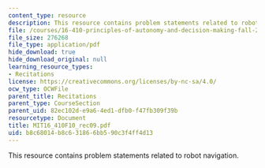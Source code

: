 ```yaml
---
content_type: resource
description: This resource contains problem statements related to robot navigation.
file: /courses/16-410-principles-of-autonomy-and-decision-making-fall-2010/b8c68014b8c631866bb590c3f4ff4d13_MIT16_410F10_rec09.pdf
file_size: 276268
file_type: application/pdf
hide_download: true
hide_download_original: null
learning_resource_types:
- Recitations
license: https://creativecommons.org/licenses/by-nc-sa/4.0/
ocw_type: OCWFile
parent_title: Recitations
parent_type: CourseSection
parent_uid: 82ec102d-e9a6-4ed1-dfb0-f47fb309f39b
resourcetype: Document
title: MIT16_410F10_rec09.pdf
uid: b8c68014-b8c6-3186-6bb5-90c3f4ff4d13
---
```

This resource contains problem statements related to robot navigation.